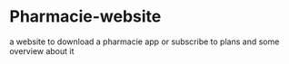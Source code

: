 # Pharmacie-website
a website to download a pharmacie app or subscribe to plans  and some overview about it
